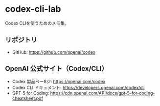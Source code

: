 # codex-cli-lab

Codex CLIを使うためのメモ集。

## リポジトリ

- GitHub: https://github.com/openai/codex

## OpenAI 公式サイト（Codex/CLI）

- Codex 製品ペーßジ: https://openai.com/codex
- Codex CLI ドキュメント: https://developers.openai.com/codex/cli
- GPT-5 for Coding: https://cdn.openai.com/API/docs/gpt-5-for-coding-cheatsheet.pdf

